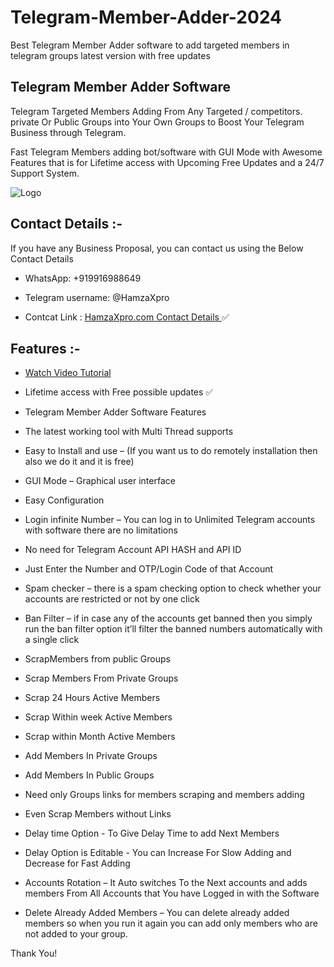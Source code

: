 # Telegram-Member-Adder-2024
Best Telegram Member Adder software to add targeted members in telegram groups latest version with free updates


## Telegram Member Adder Software

Telegram Targeted Members Adding From Any Targeted / competitors. private Or Public Groups into Your Own Groups to Boost Your Telegram Business through Telegram. 

Fast Telegram Members adding bot/software with GUI Mode with Awesome Features that is for Lifetime access with Upcoming Free Updates and a 24/7 Support System.


![Logo](https://static.wixstatic.com/media/7872b7_7b62c0be31d848e1b074e333d1a2c6c2~mv2.jpg/v1/fill/w_740,h_453,al_c,q_80,usm_0.66_1.00_0.01,enc_auto/7872b7_7b62c0be31d848e1b074e333d1a2c6c2~mv2.jpg)



## Contact Details :-

If you have any Business Proposal, you can contact us using the Below Contact Details




- WhatsApp: +919916988649  

- Telegram username: @HamzaXpro 

- Contcat Link  : [HamzaXpro.com Contact Details ](https://www.hamzaxpro.com/contact) ✅

## Features :- 

- [Watch Video Tutorial](https://www.youtube.com/watch?v=ucLFrm1kcIs)

- Lifetime access with Free possible updates ✅

- Telegram Member Adder Software Features

- The latest working tool with Multi Thread supports

- Easy to Install and use – (If you want us to do remotely installation then also we do it and it is free)

- GUI Mode – Graphical user interface

- Easy Configuration

- Login infinite Number – You can log in to Unlimited Telegram accounts with software there are no limitations

- No need for Telegram Account API HASH and API ID 

- Just Enter the Number and OTP/Login Code of that Account 

- Spam checker – there is a spam checking option to check whether your accounts are restricted or not by one click

- Ban Filter – if in case any of the accounts get banned then you simply run the ban filter option it’ll filter the banned numbers automatically with a single click

- ScrapMembers from public Groups

- Scrap Members From Private Groups

- Scrap 24 Hours Active Members

- Scrap Within week Active Members

- Scrap within Month Active Members

- Add Members In Private Groups

- Add Members In Public Groups

- Need only Groups links for members scraping and members adding

- Even Scrap Members without Links

- Delay time Option - To Give Delay Time to add Next Members

- Delay Option is Editable - You can Increase For Slow Adding and Decrease for Fast Adding

- Accounts Rotation – It Auto switches To the Next accounts and adds members From All Accounts that You have Logged in with the Software

- Delete Already Added Members – You can delete already added members so when you run it again you can add only members who are not added to your group.

Thank You!
